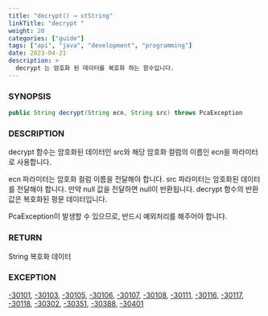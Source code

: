 ```yaml
---
title: "decrypt() → stString"
linkTitle: "decrypt "
weight: 20
categories: ["guide"]
tags: ["api", "java", "development", "programming"]
date: 2023-04-21
description: >
  decrypt 는 암호화 된 데이터를 복호화 하는 함수입니다. 
---
```


### SYNOPSIS
```java
public String decrypt(String ecn, String src) throws PcaException
```


### DESCRIPTION
decrypt 함수는 암호화된 데이터인 src와 해당 암호화 컬럼의 이름인 ecn을 파라미터로 사용합니다. 

ecn 파라미터는 암호화 컬럼 이름을 전달해야 합니다. src 파라미터는 암호화된 데이터를 전달해야 합니다. 만약 null 값을 전달하면 null이 반환됩니다. decrypt 함수의 반환값은 복호화된 평문 데이터입니다.

PcaException이 발생할 수 있으므로, 반드시 예외처리를 해주어야 합니다.


### RETURN
String 복호화 데이터

### EXCEPTION
[-30101](../../../../error-codes/#-30101), [-30103](../../../../error-codes/#-30103), [-30105](../../../../error-codes/#-30105), [-30106](../../../../error-codes/#-30106), [-30107](../../../../error-codes/#-30107), [-30108](../../../../error-codes/#-30108), [-30111](../../../../error-codes/#-30111), [-30116](../../../../error-codes/#-30116), [-30117](../../../../error-codes/#-30117), [-30118](../../../../error-codes/#-30118), [-30302](../../../../error-codes/#-30302), [-30351](../../../../error-codes/#-30351), [-30388](../../../../error-codes/#-30388), [-30401](../../../../error-codes/#-30401)
